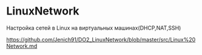 # LinuxNetwork

Настройка сетей в Linux на виртуальных машинах(DHCP,NAT,SSH)

https://github.com/Jenich91/DO2_LinuxNetwork/blob/master/src/Linux%20Network.md
